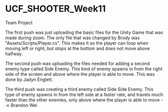 # UCF_SHOOTER_Week11
Team Project

The first push was just uploading the basic files for the Unity Game that was made during zoom.
The only file that was changed by Brody was "Assets/Scripts/Player.cs". This makes it so the player can loop when moving left or right, but stops at the bottom and does not move above halfway.

The second push was uploading the files needed for adding a second enemy type called Side Enemy. This kind of enemy spawns in from the right side of the screen and above where the player is able to move. This was done by Jadyn Englett.

The third push was creating a third enemy called Side Side Enemy. This type of enemy spawns in from the left side at a faster rate, and travels much faster than the other enemies, only above where the player is able to move --> Brandon Wei
